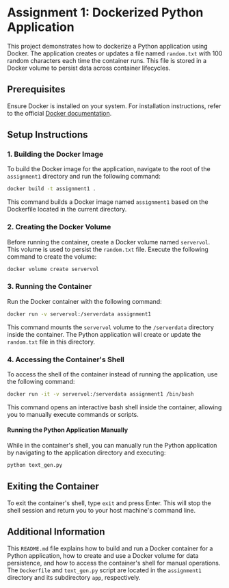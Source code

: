 
# Assignment 1: Dockerized Python Application

This project demonstrates how to dockerize a Python application using Docker. The application creates or updates a file named `random.txt` with 100 random characters each time the container runs. This file is stored in a Docker volume to persist data across container lifecycles.

## Prerequisites

Ensure Docker is installed on your system. For installation instructions, refer to the official [Docker documentation](https://docs.docker.com/get-docker/).

## Setup Instructions

### 1. Building the Docker Image

To build the Docker image for the application, navigate to the root of the `assignment1` directory and run the following command:

```bash
docker build -t assignment1 .
```

This command builds a Docker image named `assignment1` based on the Dockerfile located in the current directory.

### 2. Creating the Docker Volume

Before running the container, create a Docker volume named `servervol`. This volume is used to persist the `random.txt` file. Execute the following command to create the volume:

```bash
docker volume create servervol
```

### 3. Running the Container

Run the Docker container with the following command:

```bash
docker run -v servervol:/serverdata assignment1
```

This command mounts the `servervol` volume to the `/serverdata` directory inside the container. The Python application will create or update the `random.txt` file in this directory.

### 4. Accessing the Container's Shell

To access the shell of the container instead of running the application, use the following command:

```bash
docker run -it -v servervol:/serverdata assignment1 /bin/bash
```

This command opens an interactive bash shell inside the container, allowing you to manually execute commands or scripts.

#### Running the Python Application Manually

While in the container's shell, you can manually run the Python application by navigating to the application directory and executing:

```bash
python text_gen.py
```

## Exiting the Container

To exit the container's shell, type `exit` and press Enter. This will stop the shell session and return you to your host machine's command line.

## Additional Information

This `README.md` file explains how to build and run a Docker container for a Python application, how to create and use a Docker volume for data persistence, and how to access the container's shell for manual operations. The `Dockerfile` and `text_gen.py` script are located in the `assignment1` directory and its subdirectory `app`, respectively.
